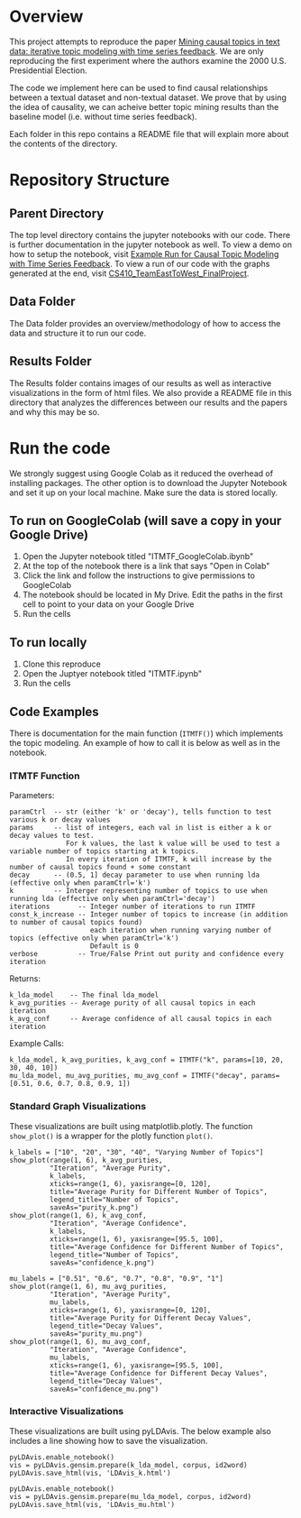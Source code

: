 # Overview
This project attempts to reproduce the paper [Mining causal topics in text data: iterative topic modeling with time series feedback](https://dl.acm.org/doi/10.1145/2505515.2505612). We are only reproducing the first experiment where the authors examine the 2000 U.S. Presidential Election. 

The code we implement here can be used to find causal relationships between a textual dataset and non-textual dataset. We prove that by using the idea of causality, we can acheive better topic mining results than the baseline model (i.e. without time series feedback).

Each folder in this repo contains a README file that will explain more about the contents of the directory. 

# Repository Structure
## Parent Directory
The top level directory contains the jupyter notebooks with our code. There is further documentation in the jupyter notebook as well. 
To view a demo on how to setup the notebook, visit [Example Run for Causal Topic Modeling with Time Series Feedback](https://mediaspace.illinois.edu/media/1_9zxb7xjk).
To view a run of our code with the graphs generated at the end, visit [CS410_TeamEastToWest_FinalProject](https://mediaspace.illinois.edu/media/1_as47i2bo).

## Data Folder
The Data folder provides an overview/methodology of how to access the data and structure it to run our code.

## Results Folder
The Results folder contains images of our results as well as interactive visualizations in the form of html files. We also provide a README file in this directory that analyzes the differences between our results and the papers and why this may be so.

# Run the code
We strongly suggest using Google Colab as it reduced the overhead of installing packages. 
The other option is to download the Jupyter Notebook and set it up on your local machine.
Make sure the data is stored locally. 

## To run on GoogleColab (will save a copy in your Google Drive)
1. Open the Jupyter notebook titled "ITMTF_GoogleColab.ibynb"
2. At the top of the notebook there is a link that says "Open in Colab"
3. Click the link and follow the instructions to give permissions to GoogleColab
4. The notebook should be located in My Drive. Edit the paths in the first cell to point to your data on your Google Drive
5. Run the cells

## To run locally
1. Clone this reproduce
2. Open the Juptyer notebook titled "ITMTF.ipynb"
3. Run the cells

## Code Examples
There is documentation for the main function (```ITMTF()```) which implements the topic modeling. An example of how to call it is below as well as in the notebook.

### ITMTF Function
Parameters:
```
paramCtrl  -- str (either 'k' or 'decay'), tells function to test various k or decay values
params     -- list of integers, each val in list is either a k or decay values to test.
              For k values, the last k value will be used to test a variable number of topics starting at k topics.
              In every iteration of ITMTF, k will increase by the number of causal topics found + some constant
decay      -- (0.5, 1] decay parameter to use when running lda (effective only when paramCtrl='k')
k          -- Interger representing number of topics to use when running lda (effective only when paramCtrl='decay')
iterations       -- Integer number of iterations to run ITMTF
const_k_increase -- Integer number of topics to increase (in addition to number of causal topics found) 
                    each iteration when running varying number of topics (effective only when paramCtrl='k')
                    Default is 0
verbose          -- True/False Print out purity and confidence every iteration
```
Returns:
```
k_lda_model    -- The final lda_model  
k_avg_purities -- Average purity of all causal topics in each iteration
k_avg_conf     -- Average confidence of all causal topics in each iteration
```

Example Calls: 
```
k_lda_model, k_avg_purities, k_avg_conf = ITMTF("k", params=[10, 20, 30, 40, 10])
mu_lda_model, mu_avg_purities, mu_avg_conf = ITMTF("decay", params=[0.51, 0.6, 0.7, 0.8, 0.9, 1])
```


### Standard Graph Visualizations
These visualizations are built using matplotlib.plotly. The function ```show_plot()``` is a wrapper for the plotly function ```plot()```.
```
k_labels = ["10", "20", "30", "40", "Varying Number of Topics"]
show_plot(range(1, 6), k_avg_purities, 
          "Iteration", "Average Purity",     
          k_labels, 
          xticks=range(1, 6), yaxisrange=[0, 120], 
          title="Average Purity for Different Number of Topics",
          legend_title="Number of Topics",
          saveAs="purity_k.png")
show_plot(range(1, 6), k_avg_conf,     
          "Iteration", "Average Confidence", 
          k_labels, 
          xticks=range(1, 6), yaxisrange=[95.5, 100], 
          title="Average Confidence for Different Number of Topics",
          legend_title="Number of Topics",
          saveAs="confidence_k.png")

mu_labels = ["0.51", "0.6", "0.7", "0.8", "0.9", "1"]
show_plot(range(1, 6), mu_avg_purities, 
          "Iteration", "Average Purity", 
          mu_labels, 
          xticks=range(1, 6), yaxisrange=[0, 120], 
          title="Average Purity for Different Decay Values", 
          legend_title="Decay Values", 
          saveAs="purity_mu.png")
show_plot(range(1, 6), mu_avg_conf, 
          "Iteration", "Average Confidence", 
          mu_labels, 
          xticks=range(1, 6), yaxisrange=[95.5, 100], 
          title="Average Confidence for Different Decay Values", 
          legend_title="Decay Values", 
          saveAs="confidence_mu.png")
```

### Interactive Visualizations
These visualizations are built using pyLDAvis. The below example also includes a line showing how to save the visualization.
```
pyLDAvis.enable_notebook()
vis = pyLDAvis.gensim.prepare(k_lda_model, corpus, id2word)
pyLDAvis.save_html(vis, 'LDAvis_k.html')

pyLDAvis.enable_notebook()
vis = pyLDAvis.gensim.prepare(mu_lda_model, corpus, id2word)
pyLDAvis.save_html(vis, 'LDAvis_mu.html')
```
